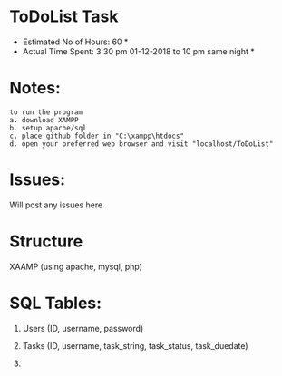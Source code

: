 # ToDoList Task

* Estimated No of Hours: 60 *
* Actual Time Spent:     3:30 pm 01-12-2018 to 10 pm same night *

# Notes:
	to run the program
	a. download XAMPP
	b. setup apache/sql
	c. place github folder in "C:\xampp\htdocs"
	d. open your preferred web browser and visit "localhost/ToDoList"

# Issues:
Will post any issues here

# Structure
XAAMP (using apache, mysql, php)

# SQL Tables:
1. Users
(ID, username, password)

2. Tasks
(ID, username, task_string, task_status, task_duedate)

3.  
